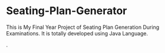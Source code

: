 # Seating-Plan-Generator

This is My Final Year Project of Seating Plan Generation During Examinations. It is totally developed using Java Language.































.






































